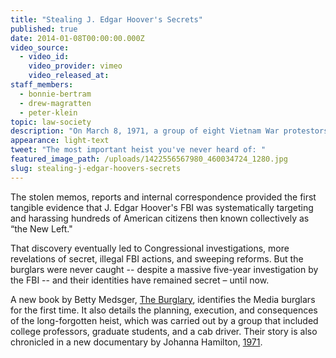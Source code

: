 ```yaml
---
title: "Stealing J. Edgar Hoover's Secrets"
published: true
date: 2014-01-08T00:00:00.000Z
video_source:
  - video_id:
    video_provider: vimeo
    video_released_at:
staff_members:
  - bonnie-bertram
  - drew-magratten
  - peter-klein
topic: law-society
description: "On March 8, 1971, a group of eight Vietnam War protestors broke into a Federal Bureau of Investigation field office in Media, Pennsylvania and stole hundreds of government documents that shocked a nation."
appearance: light-text
tweet: "The most important heist you've never heard of: "
featured_image_path: /uploads/1422556567980_460034724_1280.jpg
slug: stealing-j-edgar-hoovers-secrets
---
```


The stolen memos, reports and internal correspondence provided the first tangible evidence that J. Edgar Hoover's FBI was systematically targeting and harassing hundreds of American citizens then known collectively as “the New Left."

That discovery eventually led to Congressional investigations, more revelations of secret, illegal FBI actions, and sweeping reforms. But the burglars were never caught -- despite a massive five-year investigation by the FBI -- and their identities have remained secret – until now.

A new book by Betty Medsger, [The Burglary](http://theburglary.com), identifies the Media burglars for the first time. It also details the planning, execution, and consequences of the long-forgotten heist, which was carried out by a group that included college professors, graduate students, and a cab driver. Their story is also chronicled in a new documentary by Johanna Hamilton, [1971](http://www.1971film.com).

